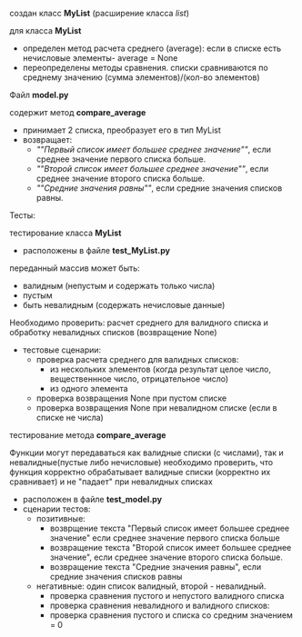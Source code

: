 создан класс **MyList**
(расширение класса *list*)

для класса **MyList**

- определен метод расчета среднего (average):
  если в списке есть нечисловые элементы- average = None
- переопределены методы сравнения. списки сравниваются по среднему
  значению (сумма элементов)/(кол-во элементов)

Файл **model.py**

содержит метод **compare_average**

- принимает 2 списка, преобразует его в тип MyList
- возвращает:
    - *""Первый список имеет большее среднее значение""*, если среднее значение первого списка больше.
    - *""Второй список имеет большее среднее значение""*, если среднее значение второго списка больше.
    - *""Средние значения равны""*, если средние значения списков равны.

Тесты:

тестирование класса **MyList**

- расположены в файле **test_MyList.py**

переданный массив может быть:
- валидным (непустым и содержать только числа)
- пустым 
- быть невалидным (содержать нечисловые данные)

Необходимо проверить: расчет среднего для валидного списка 
и обработку невалидных списков (возвращение None)

- тестовые сценарии:
    - проверка расчета среднего для валидных списков:
      - из нескольких элементов (когда результат целое число, вещественнное число,
        отрицательное число)
      - из одного элемента
    - проверка возвращения None при пустом списке
    - проверка возвращения None при невалидном списке (если в списке не числа)

тестирование метода **compare_average**

Функции могут передаваться как валидные списки (с числами), так и невалидные(пустые либо нечисловые)
необходимо проверить, что функция корректно обрабатывает валидные списки
(корректно их сравнивает) и не "падает" при невалидных списках

- расположен в файле **test_model.py**
- сценарии тестов:
  - позитивные:
      - возврщение текста "Первый список имеет большее среднее значение"
        если среднее значение первого списка больше
      - возвращение текста "Второй список имеет большее среднее значение",
        если среднее значение второго списка больше.
      - возвращение текста "Средние значения равны",
        если средние значения списков равны
  - негативные: один список валидный, второй - невалидный.
      - проверка сравнения пустого и непустого валидного списка
      - проверка сравнения невалидного и валидного списков:
      - проверка сравнения пустого и списка со средним значением = 0
